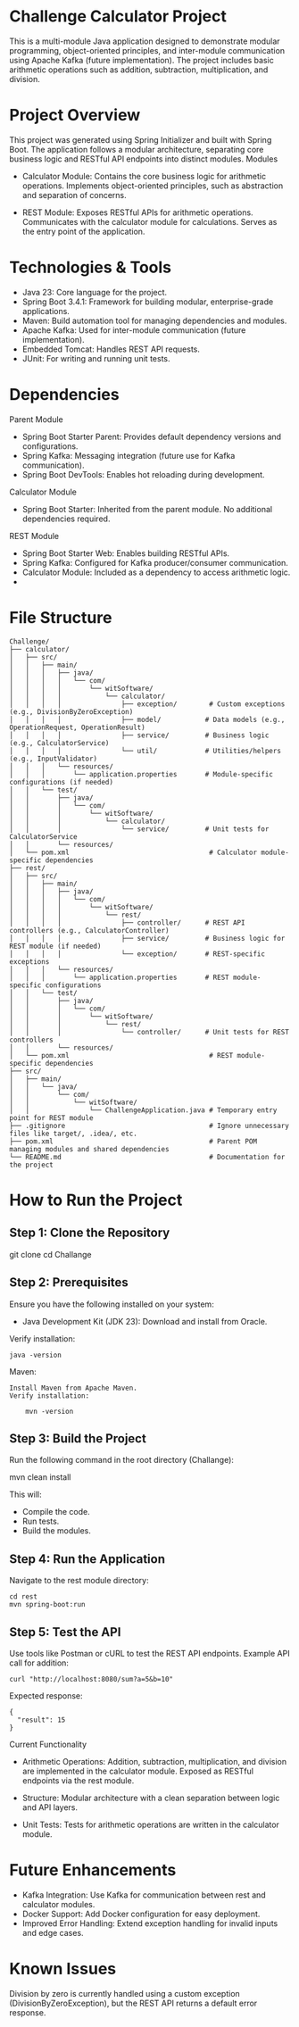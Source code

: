 # Challenge Calculator Project
This is a multi-module Java application designed to demonstrate modular programming, object-oriented principles, and inter-module communication using Apache Kafka (future implementation). The project includes basic arithmetic operations such as addition, subtraction, multiplication, and division.

# Project Overview

This project was generated using Spring Initializer and built with Spring Boot. The application follows a modular architecture, separating core business logic and RESTful API endpoints into distinct modules.
Modules

  - Calculator Module:
      Contains the core business logic for arithmetic operations.
      Implements object-oriented principles, such as abstraction and separation of concerns.

  - REST Module:
      Exposes RESTful APIs for arithmetic operations.
      Communicates with the calculator module for calculations.
      Serves as the entry point of the application.

# Technologies & Tools

- Java 23: Core language for the project.
- Spring Boot 3.4.1: Framework for building modular, enterprise-grade applications.
- Maven: Build automation tool for managing dependencies and modules.
- Apache Kafka: Used for inter-module communication (future implementation).
- Embedded Tomcat: Handles REST API requests.
- JUnit: For writing and running unit tests.

# Dependencies
Parent Module

- Spring Boot Starter Parent: Provides default dependency versions and configurations.
- Spring Kafka: Messaging integration (future use for Kafka communication).
- Spring Boot DevTools: Enables hot reloading during development.

Calculator Module

- Spring Boot Starter: Inherited from the parent module. No additional dependencies required.

REST Module
- Spring Boot Starter Web: Enables building RESTful APIs.
- Spring Kafka: Configured for Kafka producer/consumer communication.
- Calculator Module: Included as a dependency to access arithmetic logic.
- 
# File Structure

    Challenge/
    ├── calculator/
    │   ├── src/
    │   │   ├── main/
    │   │   │   ├── java/
    │   │   │   │   └── com/
    │   │   │   │       └── witSoftware/
    │   │   │   │           └── calculator/
    │   │   │   │               ├── exception/        # Custom exceptions (e.g., DivisionByZeroException)
    │   │   │   │               ├── model/           # Data models (e.g., OperationRequest, OperationResult)
    │   │   │   │               ├── service/         # Business logic (e.g., CalculatorService)
    │   │   │   │               └── util/            # Utilities/helpers (e.g., InputValidator)
    │   │   │   └── resources/
    │   │   │       └── application.properties       # Module-specific configurations (if needed)
    │   │   └── test/
    │   │       ├── java/
    │   │       │   └── com/
    │   │       │       └── witSoftware/
    │   │       │           └── calculator/
    │   │       │               └── service/         # Unit tests for CalculatorService
    │   │       └── resources/
    │   └── pom.xml                                   # Calculator module-specific dependencies
    ├── rest/
    │   ├── src/
    │   │   ├── main/
    │   │   │   ├── java/
    │   │   │   │   └── com/
    │   │   │   │       └── witSoftware/
    │   │   │   │           └── rest/
    │   │   │   │               ├── controller/      # REST API controllers (e.g., CalculatorController)
    │   │   │   │               ├── service/         # Business logic for REST module (if needed)
    │   │   │   │               └── exception/       # REST-specific exceptions
    │   │   │   └── resources/
    │   │   │       └── application.properties       # REST module-specific configurations
    │   │   └── test/
    │   │       ├── java/
    │   │       │   └── com/
    │   │       │       └── witSoftware/
    │   │       │           └── rest/
    │   │       │               └── controller/      # Unit tests for REST controllers
    │   │       └── resources/
    │   └── pom.xml                                   # REST module-specific dependencies
    ├── src/
    │   ├── main/
    │   │   └── java/
    │   │       └── com/
    │   │           └── witSoftware/
    │   │               └── ChallengeApplication.java # Temporary entry point for REST module
    ├── .gitignore                                    # Ignore unnecessary files like target/, .idea/, etc.
    ├── pom.xml                                       # Parent POM managing modules and shared dependencies
    └── README.md                                     # Documentation for the project

# How to Run the Project
## Step 1: Clone the Repository

git clone <repository-url>
cd Challange

## Step 2: Prerequisites

Ensure you have the following installed on your system:

- Java Development Kit (JDK 23):
Download and install from Oracle.

Verify installation:

    java -version

Maven:

    Install Maven from Apache Maven.
    Verify installation:

        mvn -version

## Step 3: Build the Project

Run the following command in the root directory (Challange):

mvn clean install

This will:

  - Compile the code.
  - Run tests.
  - Build the modules.

## Step 4: Run the Application

Navigate to the rest module directory:

    cd rest
    mvn spring-boot:run
    
## Step 5: Test the API

Use tools like Postman or cURL to test the REST API endpoints.
Example API call for addition:

    curl "http://localhost:8080/sum?a=5&b=10"

Expected response:

    {
      "result": 15
    }

Current Functionality

- Arithmetic Operations:
    Addition, subtraction, multiplication, and division are implemented in the calculator module.
    Exposed as RESTful endpoints via the rest module.

- Structure:
    Modular architecture with a clean separation between logic and API layers.

- Unit Tests:
    Tests for arithmetic operations are written in the calculator module.

# Future Enhancements

- Kafka Integration:
    Use Kafka for communication between rest and calculator modules.
- Docker Support:
    Add Docker configuration for easy deployment.
- Improved Error Handling:
    Extend exception handling for invalid inputs and edge cases.

# Known Issues

Division by zero is currently handled using a custom exception (DivisionByZeroException), but the REST API returns a default error response.
